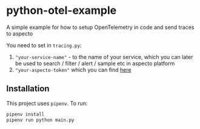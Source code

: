 # python-otel-example

A simple example for how to setup OpenTelemetry in code and send traces to aspecto

You need to set in `tracing.py`:
1. `"your-service-name"` - to the name of your service, which you can later be used to search / filter / alert / sample etc in aspecto platform
2. `"your-aspecto-token"` which you can find [here](https://app.aspecto.io/integration/tokens)

## Installation
This project uses `pipenv`. To run:
```bash
pipenv install
pipenv run python main.py
```
